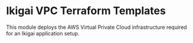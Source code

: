 # Ikigai VPC Terraform Templates
This module deploys the AWS Virtual Private Cloud infrastructure required for an Ikigai application setup.